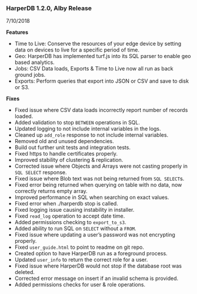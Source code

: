 ### HarperDB 1.2.0, Alby Release

7/10/2018

**Features**

- Time to Live: Conserve the resources of your edge device by setting data on devices to live for a specific period of time.
- Geo: HarperDB has implemented turf.js into its SQL parser to enable geo based analytics.
- Jobs: CSV Data loads, Exports & Time to Live now all run as back ground jobs.
- Exports: Perform queries that export into JSON or CSV and save to disk or S3.

**Fixes**

- Fixed issue where CSV data loads incorrectly report number of records loaded.
- Added validation to stop `BETWEEN` operations in SQL.
- Updated logging to not include internal variables in the logs.
- Cleaned up `add_role` response to not include internal variables.
- Removed old and unused dependencies.
- Build out further unit tests and integration tests.
- Fixed https to handle certificates properly.
- Improved stability of clustering & replication.
- Corrected issue where Objects and Arrays were not casting properly in `SQL SELECT` response.
- Fixed issue where Blob text was not being returned from `SQL SELECT`s.
- Fixed error being returned when querying on table with no data, now correctly returns empty array.
- Improved performance in SQL when searching on exact values.
- Fixed error when ./harperdb stop is called.
- Fixed logging issue causing instability in installer.
- Fixed `read_log` operation to accept date time.
- Added permissions checking to `export_to_s3`.
- Added ability to run SQL on `SELECT` without a `FROM`.
- Fixed issue where updating a user’s password was not encrypting properly.
- Fixed `user_guide.html` to point to readme on git repo.
- Created option to have HarperDB run as a foreground process.
- Updated `user_info` to return the correct role for a user.
- Fixed issue where HarperDB would not stop if the database root was deleted.
- Corrected error message on insert if an invalid schema is provided.
- Added permissions checks for user & role operations.
